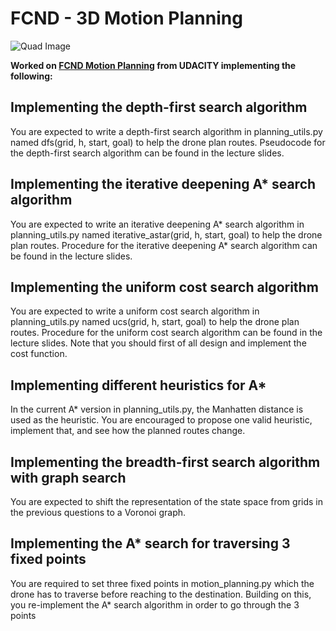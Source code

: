 # FCND - 3D Motion Planning

![Quad Image](./misc/enroute.png)

**Worked on [FCND Motion Planning](https://github.com/udacity/FCND-Motion-Planning) from UDACITY implementing the following:**

## Implementing the depth-first search algorithm

You are expected to write a depth-first search algorithm in planning_utils.py named dfs(grid, h, start,
goal) to help the drone plan routes. Pseudocode for the depth-first search algorithm can be found in
the lecture slides.

## Implementing the iterative deepening A\* search algorithm

You are expected to write an iterative deepening A* search algorithm in planning_utils.py named
iterative_astar(grid, h, start, goal) to help the drone plan routes. Procedure for the iterative
deepening A* search algorithm can be found in the lecture slides.

## Implementing the uniform cost search algorithm

You are expected to write a uniform cost search algorithm in planning_utils.py named ucs(grid, h,
start, goal) to help the drone plan routes. Procedure for the uniform cost search algorithm can be
found in the lecture slides. Note that you should first of all design and implement the cost function.

## Implementing different heuristics for A*

In the current A* version in planning_utils.py, the Manhatten distance is used as the heuristic. You
are encouraged to propose one valid heuristic, implement that, and see how the planned routes
change.

## Implementing the breadth-first search algorithm with graph search

You are expected to shift the representation of the state space from grids in the previous questions
to a Voronoi graph.

## Implementing the A\* search for traversing 3 fixed points

You are required to set three fixed points in motion_planning.py which the drone has to traverse before reaching to the destination. Building on this, you re-implement the A\* search algorithm in order to go through the 3 points
